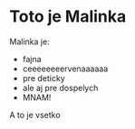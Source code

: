 # Toto je Malinka

Malinka je:

* fajna
* ceeeeeeeervenaaaaaa
* pre deticky
* ale aj pre dospelych
* MNAM!

A to je vsetko
